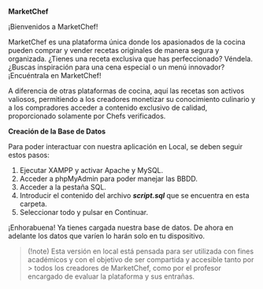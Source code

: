 **MarketChef**

¡Bienvenidos a MarketChef!

MarketChef es una plataforma única donde los apasionados de la cocina pueden comprar y vender recetas originales de manera segura y organizada. ¿Tienes una receta exclusiva que has perfeccionado? Véndela. ¿Buscas inspiración para una cena especial o un menú innovador? ¡Encuéntrala en MarketChef!

A diferencia de otras plataformas de cocina, aquí las recetas son activos valiosos, permitiendo a los creadores monetizar su conocimiento culinario y a los compradores acceder a contenido exclusivo de calidad, proporcionado solamente por Chefs verificados.

**Creación de la Base de Datos**

Para poder interactuar con nuestra aplicación en Local, se deben seguir estos pasos:
1. Ejecutar XAMPP y activar Apache y MySQL.
2. Acceder a phpMyAdmin para poder manejar las BBDD.
3. Acceder a la pestaña SQL.
4. Introducir el contenido del archivo ***script.sql*** que se encuentra en esta carpeta.
5. Seleccionar todo y pulsar en Continuar. 

¡Enhorabuena! Ya tienes cargada nuestra base de datos. De ahora en adelante los datos que varíen lo harán solo en tu dispositivo.

> (!note) 
> Esta versión en local está pensada para ser utilizada con fines académicos y con el objetivo de ser compartida y accesible tanto por > todos los creadores de MarketChef, como por el profesor encargado de evaluar la plataforma y sus entrañas. 

